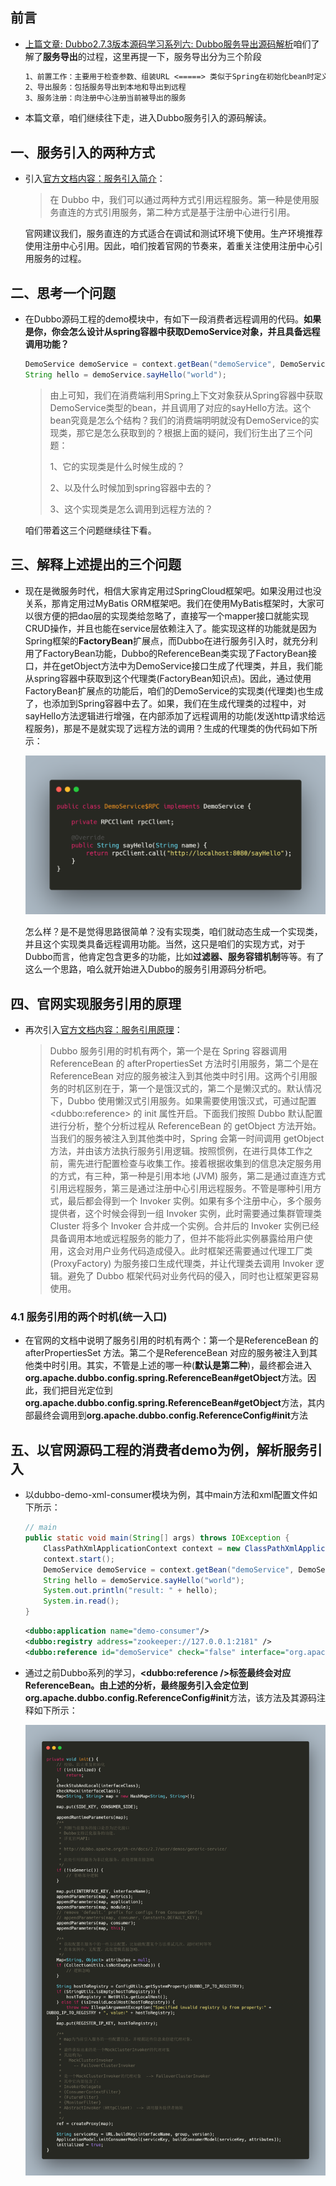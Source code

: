 ## 前言

* [上篇文章: Dubbo2.7.3版本源码学习系列六: Dubbo服务导出源码解析](https://blog.csdn.net/avengerEug/article/details/109438274)咱们了解了**服务导出**的过程，这里再提一下，服务导出分为三个阶段

  ```txt
  1、前置工作：主要用于检查参数、组装URL <=====> 类似于Spring在初始化bean时定义的一系列BeanDefinition
  2、导出服务：包括服务导出到本地和导出到远程
  3、服务注册：向注册中心注册当前被导出的服务
  ```

* 本篇文章，咱们继续往下走，进入Dubbo服务引入的源码解读。

## 一、服务引入的两种方式

* 引入[官方文档内容：服务引入简介](http://dubbo.apache.org/zh-cn/docs/2.7/source_code_guide/refer-service/#1)：

  > 在 Dubbo 中，我们可以通过两种方式引用远程服务。第一种是使用服务直连的方式引用服务，第二种方式是基于注册中心进行引用。

  官网建议我们，服务直连的方式适合在调试和测试环境下使用。生产环境推荐使用注册中心引用。因此，咱们按着官网的节奏来，着重关注使用注册中心引用服务的过程。

## 二、思考一个问题

* 在Dubbo源码工程的demo模块中，有如下一段消费者远程调用的代码。**如果是你，你会怎么设计从spring容器中获取DemoService对象，并且具备远程调用功能？**

  ```java
  DemoService demoService = context.getBean("demoService", DemoService.class);
  String hello = demoService.sayHello("world");
  ```

  > 由上可知，我们在消费端利用Spring上下文对象获从Spring容器中获取DemoService类型的bean，并且调用了对应的sayHello方法。这个bean究竟是怎么个结构？我们的消费端明明就没有DemoService的实现类，那它是怎么获取到的？根据上面的疑问，我们衍生出了三个问题：
  >
  > 1、它的实现类是什么时候生成的？
  >
  > 2、以及什么时候加到spring容器中去的？
  >
  > 3、这个实现类是怎么调用到远程方法的？

  咱们带着这三个问题继续往下看。

## 三、解释上述提出的三个问题

* 现在是微服务时代，相信大家肯定用过SpringCloud框架吧。如果没用过也没关系，那肯定用过MyBatis ORM框架吧。我们在使用MyBatis框架时，大家可以很方便的把dao层的实现类给忽略了，直接写一个mapper接口就能实现CRUD操作，并且也能在service层依赖注入了。能实现这样的功能就是因为Spring框架的**FactoryBean**扩展点，而Dubbo在进行服务引入时，就充分利用了FactoryBean功能，Dubbo的ReferenceBean类实现了FactoryBean接口，并在getObject方法中为DemoService接口生成了代理类，并且，我们能从spring容器中获取到这个代理类(FactoryBean知识点)。因此，通过使用FactoryBean扩展点的功能后，咱们的DemoService的实现类(代理类)也生成了，也添加到Spring容器中去了。如果，我们在生成代理类的过程中，对sayHello方法逻辑进行增强，在内部添加了远程调用的功能(发送http请求给远程服务)，那是不是就实现了远程方法的调用？生成的代理类的伪代码如下所示：

  ![customizeRPC.png](./customizeRPC.png)

  怎么样？是不是觉得思路很简单？没有实现类，咱们就动态生成一个实现类，并且这个实现类具备远程调用功能。当然，这只是咱们的实现方式，对于Dubbo而言，他肯定包含更多的功能，比如**过滤器、服务容错机制**等等。有了这么一个思路，咱么就开始进入Dubbo的服务引用源码分析吧。

## 四、官网实现服务引用的原理

* 再次引入[官方文档内容：服务引用原理](http://dubbo.apache.org/zh-cn/docs/2.7/source_code_guide/refer-service/#2)：

  > Dubbo 服务引用的时机有两个，第一个是在 Spring 容器调用 ReferenceBean 的 afterPropertiesSet 方法时引用服务，第二个是在 ReferenceBean 对应的服务被注入到其他类中时引用。这两个引用服务的时机区别在于，第一个是饿汉式的，第二个是懒汉式的。默认情况下，Dubbo 使用懒汉式引用服务。如果需要使用饿汉式，可通过配置 \<dubbo:reference> 的 init 属性开启。下面我们按照 Dubbo 默认配置进行分析，整个分析过程从 ReferenceBean 的 getObject 方法开始。当我们的服务被注入到其他类中时，Spring 会第一时间调用 getObject 方法，并由该方法执行服务引用逻辑。按照惯例，在进行具体工作之前，需先进行配置检查与收集工作。接着根据收集到的信息决定服务用的方式，有三种，第一种是引用本地 (JVM) 服务，第二是通过直连方式引用远程服务，第三是通过注册中心引用远程服务。不管是哪种引用方式，最后都会得到一个 Invoker 实例。如果有多个注册中心，多个服务提供者，这个时候会得到一组 Invoker 实例，此时需要通过集群管理类 Cluster 将多个 Invoker 合并成一个实例。合并后的 Invoker 实例已经具备调用本地或远程服务的能力了，但并不能将此实例暴露给用户使用，这会对用户业务代码造成侵入。此时框架还需要通过代理工厂类 (ProxyFactory) 为服务接口生成代理类，并让代理类去调用 Invoker 逻辑。避免了 Dubbo 框架代码对业务代码的侵入，同时也让框架更容易使用。

### 4.1 服务引用的两个时机(统一入口)

* 在官网的文档中说明了服务引用的时机有两个：第一个是ReferenceBean 的 afterPropertiesSet 方法。第二个是ReferenceBean 对应的服务被注入到其他类中时引用。其实，不管是上述的哪一种(**默认是第二种**)，最终都会进入**org.apache.dubbo.config.spring.ReferenceBean#getObject**方法。因此，我们把目光定位到**org.apache.dubbo.config.spring.ReferenceBean#getObject**方法，其内部最终会调用到**org.apache.dubbo.config.ReferenceConfig#init**方法

## 五、以官网源码工程的消费者demo为例，解析服务引入

* 以dubbo-demo-xml-consumer模块为例，其中main方法和xml配置文件如下所示：

  ```java
  // main
  public static void main(String[] args) throws IOException {
      ClassPathXmlApplicationContext context = new ClassPathXmlApplicationContext("spring/dubbo-consumer.xml");
      context.start();
      DemoService demoService = context.getBean("demoService", DemoService.class);
      String hello = demoService.sayHello("world");
      System.out.println("result: " + hello);
      System.in.read();
  }
  ```

  ```xml
  <dubbo:application name="demo-consumer"/>
  <dubbo:registry address="zookeeper://127.0.0.1:2181" />
  <dubbo:reference id="demoService" check="false" interface="org.apache.dubbo.demo.DemoService"/>
  ```

* 通过之前Dubbo系列的学习，**<dubbo:reference />**标签最终会对应ReferenceBean。由上述的分析，最终服务引入会定位到**org.apache.dubbo.config.ReferenceConfig#init**方法，该方法及其源码注释如下所示：

  ![init.png](./init.png)

